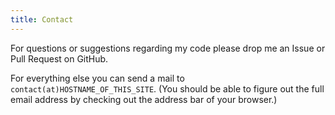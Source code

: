 ```yaml
---
title: Contact
---
```


For questions or suggestions regarding my code please drop me an Issue or Pull Request on GitHub.

For everything else you can send a mail to `contact(at)HOSTNAME_OF_THIS_SITE`.
(You should be able to figure out the full email address by checking out the
address bar of your browser.)
